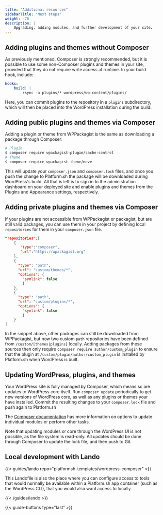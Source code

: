 ```yaml
---
title: "Additional resources"
sidebarTitle: "Next steps"
weight: -70
description: |
    Upgrading, adding modules, and further development of your site.
---
```


## Adding plugins and themes without Composer

As previously mentioned, Composer is strongly recommended, but it is possible to use some non-Composer plugins and themes in your site, provided that they do not require write access at runtime. In your build hook, include:

```yaml
hooks:
    build: |
        rsync -a plugins/* wordpress/wp-content/plugins/
```

Here, you can commit plugins to the repository in a `plugins` subdirectory, which will then be placed into the WordPress installation during the build. 

## Adding public plugins and themes via Composer

Adding a plugin or theme from WPPackagist is the same as downloading a package through Composer:

```bash
# Plugin
$ composer require wpackagist-plugin/cache-control
# Theme
$ composer require wpackagist-theme/neve
```

This will update your `composer.json` and `composer.lock` files, and once you push the change to Platform.sh the package will be downloaded during WordPress's build. All that is left is to sign in to the administration dashboard on your deployed site and enable plugins and themes from the Plugins and Appearance settings, respectively. 

## Adding private plugins and themes via Composer

If your plugins are not accessible from WPPackagist or packagist, but are still valid packages, you can use them in your project by defining local `repositories` for them in your `composer.json` file. 

```json
"repositories":[
    {
       "type":"composer",
       "url":"https://wpackagist.org"
    },
    {
      "type": "path",
      "url": "custom/themes/*",
      "options": {
        "symlink": false
        }
    },
    {
      "type": "path",
      "url": "custom/plugins/*",
      "options": {
        "symlink": false
        }
    }
]
```

In the snippet above, other packages can still be downloaded from WPPackagist, but now two custom `path` repositories have been defined from `/custom/[themes|plugins]` locally. Adding packages from these sources then only require `composer require author/custom_plugin` to ensure that the plugin at `/custom/plugin/author/custom_plugin` is installed by Platform.sh when WordPress is built. 

## Updating WordPress, plugins, and themes

Your WordPress site is fully managed by Composer, which means so are updates to WordPress core itself. Run `composer update` periodically to get new versions of WordPress core, as well as any plugins or themes your have installed. Commit the resulting changes to your `composer.lock` file and push again to Platform.sh 

The [Composer documentation](https://getcomposer.org/doc/) has more information on options to update individual modules or perform other tasks.

Note that updating modules or core through the WordPress UI is not possible, as the file system is read-only.  All updates should be done through Composer to update the lock file, and then push to Git.

## Local development with Lando

{{< guides/lando repo="platformsh-templates/wordpress-composer" >}}

This Landofile is also the place where you can configure access to tools that would normally be available within a Platform.sh app container (such as the WordPress CLI), that you would also want access to locally. 

{{< /guides/lando >}}

{{< guide-buttons type="last" >}}